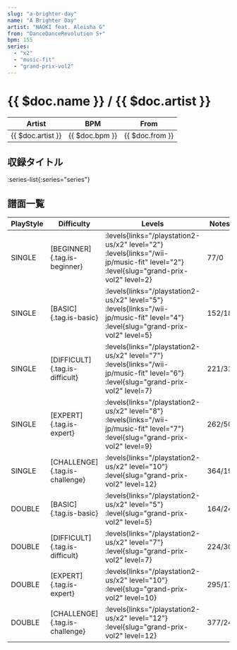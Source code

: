 ```yaml
---
slug: "a-brighter-day"
name: "A Brighter Day"
artist: "NAOKI feat. Aleisha G"
from: "DanceDanceRevolution S+"
bpm: 155
series:
  - "x2"
  - "music-fit"
  - "grand-prix-vol2"
---
```


# {{ $doc.name }} / {{ $doc.artist }}

|Artist|BPM|From|
|------|---|----|
|{{ $doc.artist }}|{{ $doc.bpm }}|{{ $doc.from }}|

## 収録タイトル

:series-list{:series="series"}

## 譜面一覧

|PlayStyle|Difficulty|Levels|Notes|Movie|
|---------|----------|------|-----|-----|
|SINGLE|[BEGINNER]{.tag.is-beginner}|<div class="field is-grouped is-grouped-multiline"> :levels{links="/playstation2-us/x2" level="2"} :levels{links="/wii-jp/music-fit" level="2"} :level{slug="grand-prix-vol2" level=2}</div>|77/0||
|SINGLE|[BASIC]{.tag.is-basic}|<div class="field is-grouped is-grouped-multiline"> :levels{links="/playstation2-us/x2" level="5"} :levels{links="/wii-jp/music-fit" level="4"} :level{slug="grand-prix-vol2" level=5}</div>|152/18||
|SINGLE|[DIFFICULT]{.tag.is-difficult}|<div class="field is-grouped is-grouped-multiline"> :levels{links="/playstation2-us/x2" level="7"} :levels{links="/wii-jp/music-fit" level="6"} :level{slug="grand-prix-vol2" level=7}</div>|221/31||
|SINGLE|[EXPERT]{.tag.is-expert}|<div class="field is-grouped is-grouped-multiline"> :levels{links="/playstation2-us/x2" level="8"} :levels{links="/wii-jp/music-fit" level="7"} :level{slug="grand-prix-vol2" level=9}</div>|262/50||
|SINGLE|[CHALLENGE]{.tag.is-challenge}|<div class="field is-grouped is-grouped-multiline"> :levels{links="/playstation2-us/x2" level="10"} :level{slug="grand-prix-vol2" level=12}</div>|364/19||
|DOUBLE|[BASIC]{.tag.is-basic}|<div class="field is-grouped is-grouped-multiline"> :levels{links="/playstation2-us/x2" level="5"} :level{slug="grand-prix-vol2" level=5}</div>|164/24||
|DOUBLE|[DIFFICULT]{.tag.is-difficult}|<div class="field is-grouped is-grouped-multiline"> :levels{links="/playstation2-us/x2" level="7"} :level{slug="grand-prix-vol2" level=7}</div>|224/30||
|DOUBLE|[EXPERT]{.tag.is-expert}|<div class="field is-grouped is-grouped-multiline"> :levels{links="/playstation2-us/x2" level="10"} :level{slug="grand-prix-vol2" level=10}</div>|295/17||
|DOUBLE|[CHALLENGE]{.tag.is-challenge}|<div class="field is-grouped is-grouped-multiline"> :levels{links="/playstation2-us/x2" level="12"} :level{slug="grand-prix-vol2" level=12}</div>|377/24||
